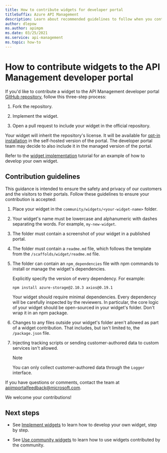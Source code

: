 ```yaml
---
title: How to contribute widgets for developer portal
titleSuffix: Azure API Management
description: Learn about recommended guidelines to follow when you contribute a widget to the API Management developer portal repository.
author: dlepow
ms.author: apimpm
ms.date: 03/25/2021
ms.service: api-management
ms.topic: how-to
---
```


# How to contribute widgets to the API Management developer portal

If you'd like to contribute a widget to the API Management developer portal [GitHub repository](https://github.com/Azure/api-management-developer-portal), follow this three-step process:

1. Fork the repository.

1. Implement the widget.

1. Open a pull request to include your widget in the official repository.

Your widget will inherit the repository's license. It will be available for [opt-in installation](developer-portal-use-community-widgets.md) in the self-hosted version of the portal. The developer portal team may decide to also include it in the managed version of the portal.

Refer to the [widget implementation](developer-portal-implement-widgets.md) tutorial for an example of how to develop your own widget.

## Contribution guidelines

This guidance is intended to ensure the safety and privacy of our customers and the visitors to their portals. Follow these guidelines to ensure your contribution is accepted:

1. Place your widget in the `community/widgets/<your-widget-name>` folder.

1. Your widget's name must be lowercase and alphanumeric with dashes separating the words. For example, `my-new-widget`.

1. The folder must contain a screenshot of your widget in a published portal.

1. The folder must contain a `readme.md` file, which follows the template from the `/scaffolds/widget/readme.md` file.

1. The folder can contain an `npm_dependencies` file with npm commands to install or manage the widget's dependencies.

    Explicitly specify the version of every dependency. For example:  

    ```console
    npm install azure-storage@2.10.3 axios@0.19.1
    ```

    Your widget should require minimal dependencies. Every dependency will be carefully inspected by the reviewers. In particular, the core logic of your widget should be open-sourced in your widget's folder. Don't wrap it in an npm package.

1. Changes to any files outside your widget's folder aren't allowed as part of a widget contribution. That includes, but isn't limited to, the `/package.json` file.

1. Injecting tracking scripts or sending customer-authored data to custom services isn't allowed.

    > [!NOTE]
    > You can only collect customer-authored data through the `Logger` interface.


If you have questions or comments, contact the team at [apimportalfeedback@microsoft.com](mailto:apimportalfeedback@microsoft.com).

We welcome your contributions!

## Next steps

- See [Implement widgets](developer-portal-implement-widgets.md) to learn how to develop your own widget, step by step.

- See [Use community widgets](developer-portal-use-community-widgets.md) to learn how to use widgets contributed by the community.